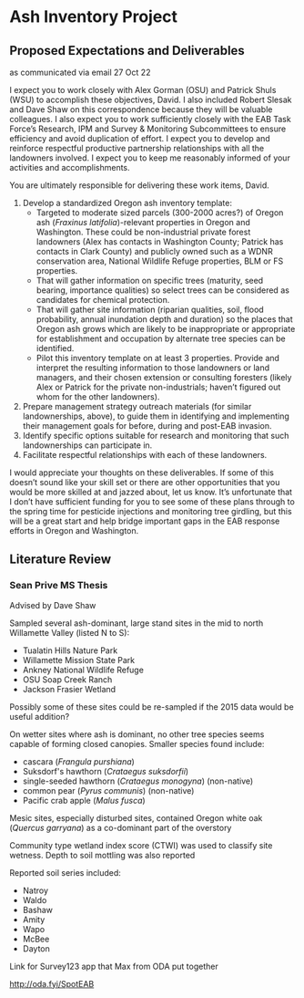 # Ash Inventory Project
 
## Proposed Expectations and Deliverables
 as communicated via email 27 Oct 22
 
I expect you to work closely with Alex Gorman (OSU) and Patrick Shuls (WSU) to accomplish these objectives, David.  I also included Robert Slesak and Dave Shaw on this correspondence because they will be valuable colleagues.  I also expect you to work sufficiently closely with the EAB Task Force’s Research, IPM and Survey & Monitoring Subcommittees to ensure efficiency and avoid duplication of effort.  I expect you to develop and reinforce respectful productive partnership relationships with all the landowners involved.  I expect you to keep me reasonably informed of your activities and accomplishments.


You are ultimately responsible for delivering these work items, David.

1. Develop a standardized Oregon ash inventory template:
     - Targeted to moderate sized parcels (300-2000 acres?) of Oregon ash (*Fraxinus latifolia*)-relevant properties in Oregon and Washington.  These could be non-industrial private forest landowners (Alex has contacts in Washington County; Patrick has contacts in Clark County) and publicly owned such as a WDNR conservation area, National Wildlife Refuge properties, BLM or FS properties.
     - That will gather information on specific trees (maturity, seed bearing, importance qualities) so select trees can be considered as candidates for chemical protection.
     - That will gather site information (riparian qualities, soil, flood probability, annual inundation depth and duration) so the places that Oregon ash grows which are likely to be inappropriate or appropriate for establishment and occupation by alternate tree species can be identified.
     - Pilot this inventory template on at least 3 properties. Provide and interpret the resulting information to those landowners or land managers, and their chosen extension or consulting foresters (likely Alex or Patrick for the private non-industrials; haven’t figured out whom for the other landowners).
2. Prepare management strategy outreach materials (for similar landownerships, above), to guide them in identifying and implementing their management goals for before, during and post-EAB invasion.
3. Identify specific options suitable for research and monitoring that such landownerships can participate in. 
4. Facilitate respectful relationships with each of these landowners.
 

I would appreciate your thoughts on these deliverables. If some of this doesn’t sound like your skill set or there are other opportunities that you would be more skilled at and jazzed about, let us know.  It’s unfortunate that I don’t have sufficient funding for you to see some of these plans through to the spring time for pesticide injections and monitoring tree girdling, but this will be a great start and help bridge important gaps in the EAB response efforts in Oregon and Washington.

## Literature Review

### Sean Prive MS Thesis
 Advised by Dave Shaw

Sampled several ash-dominant, large stand sites in the mid to north Willamette Valley (listed N to S):
 - Tualatin Hills Nature Park
 - Willamette Mission State Park
 - Ankney National Wildlife Refuge
 - OSU Soap Creek Ranch
 - Jackson Frasier Wetland

Possibly some of these sites could be re-sampled if the 2015 data would be useful addition? 

On wetter sites where ash is dominant, no other tree species seems capable of forming closed canopies. Smaller species found include:
 - cascara (*Frangula purshiana*)
 - Suksdorf's hawthorn (*Crataegus suksdorfii*)
 - single-seeded hawthorn (*Crataegus monogyna*) (non-native)
 - common pear (*Pyrus communis*) (non-native)
 - Pacific crab apple (*Malus fusca*)
 
 Mesic sites, especially disturbed sites, contained Oregon white oak (*Quercus garryana*) as a co-dominant part of the overstory
 
 Community type wetland index score (CTWI) was used to classify site wetness.
 Depth to soil mottling was also reported
 
 Reported soil series included:
  - Natroy
  - Waldo
  - Bashaw
  - Amity
  - Wapo
  - McBee
  - Dayton


Link for Survey123 app that Max from ODA put together

http://oda.fyi/SpotEAB